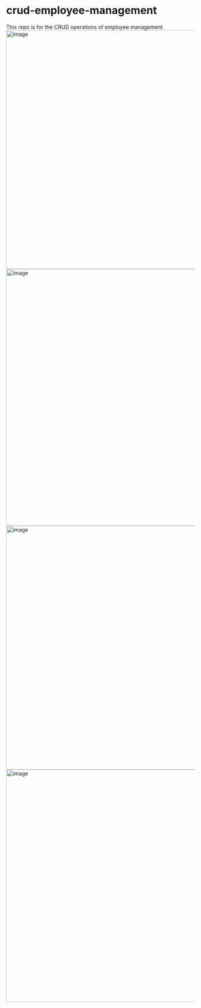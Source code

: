 # crud-employee-management
This repo is for the CRUD operations of  employee management
<img width="1319" height="638" alt="image" src="https://github.com/user-attachments/assets/420764c0-01ef-4648-a5d9-c0110a58470d" />
<img width="1365" height="686" alt="image" src="https://github.com/user-attachments/assets/7b255200-b465-44ed-b376-ab911ade13fe" />
<img width="1365" height="651" alt="image" src="https://github.com/user-attachments/assets/57969b0b-6604-467b-9686-2de844d87a2b" />
<img width="1363" height="621" alt="image" src="https://github.com/user-attachments/assets/9cb4a243-c3f3-41e1-9d64-b3083b849a34" />
